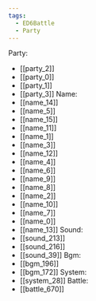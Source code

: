 ```yaml
---
tags:
  - ED6Battle
  - Party
---
```

Party:
- [[party_2]]
- [[party_0]]
- [[party_1]]
- [[party_3]]
Name:
- [[name_14]]
- [[name_5]]
- [[name_15]]
- [[name_11]]
- [[name_1]]
- [[name_3]]
- [[name_12]]
- [[name_4]]
- [[name_6]]
- [[name_9]]
- [[name_8]]
- [[name_2]]
- [[name_10]]
- [[name_7]]
- [[name_0]]
- [[name_13]]
Sound:
- [[sound_213]]
- [[sound_216]]
- [[sound_39]]
Bgm:
- [[bgm_196]]
- [[bgm_172]]
System:
- [[system_28]]
Battle:
- [[battle_670]]
